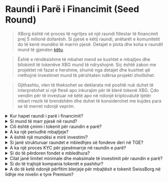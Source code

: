 # Raundi i Parë i Financimit (Seed Round)

> XBorg është në proces të ngritjes së një raundi fillestar të financimit prej 5 milionë dollarësh. Si pjesë e këtij raundi, anëtarët e komunitetit do të kenë mundësi të marrin pjesë. Detajet e plota dhe koha e raundit mund të gjenden [këtu](https://www.xborg.com/seed-round).

> Është e rëndësishme të mbahet mend se kushtet e mbajtjes dhe bllokimit të tokenëve XBG mund të ndryshojnë. Siç është zakon me projektet në fazat e hershme, shumë nga detajet dhe kushtet që rrethojnë investimet mund të përshtaten ndërsa projekti zhvillohet.

> Gjithashtu, vlen të theksohet se deklarata më poshtë nuk duhet të interpretohet si një ftesë apo inkurajim për të blerë tokenë XBG. Çdo vendim për të investuar në këtë apo në ndonjë kriptovalutë tjetër mbart rrezik të brendshëm dhe duhet të konsiderohet me kujdes para se të merret ndonjë veprim.

<details>

<summary>Kur hapet raundi i parë i financimit? </summary>

Raundi i parë i financimit u hap më 16 Maj 2023 me kasafortën e Prometeut të vendosur në [platformën e nisjes së XBorg](https://launchpad.xborg.com/project/xborg).

Sa i përket kasafortave të SwissBorg, kasaforta e parë Publike hapet më 23 Maj 2023 në orën 2 pasdite CET, e ndjekur nga tre kasaforta të tjera. Datat e saktë dhe madhësitë e kasafortave mund të gjenden në [faqen tonë të internetit](https://www.xborg.com/how-to-invest).

</details>

<details>

<summary>Si mund të marr pjesë në raund? </summary>

Për të marrë pjesë në raund, mund të blini një NFT të Prometeut [këtu](https://opensea.io/collection/xborg-prometheus) dhe të merrni pjesë në [platformën tonë të nisjes](https://launchpad.xborg.com/). Alternativisht, mund të shkarkoni aplikacionin SwissBorg për të hyrë në mundësitë e investimit. Megjithatë, duhet të theksohet se vetëm mbajtësit e Prometeut janë të garantuar një alokim, dhe niveli aktual i interesit për raundin tejkalon 4.5 milionë dollarë. Si rezultat, mund të mos jemi në gjendje të sigurojmë alokime përmes aplikacionit SwissBorg. Detajet e saktë mund të gjenden [këtu](https://www.xborg.com/how-to-invest).

</details>

<details>

<summary>Cili është çmimi i tokenit për raundin e parë? </summary>

* VC-të, BA-të dhe Prometeu: 0.045 dollarë
* Seria A e SwissBorg, Gjenerata e Parë dhe Gjenerata: 0.05 dollarë
* Publiku: 0.055 dollarë

</details>

<details>

<summary>A ka një periudhë mbajtjeje? </summary>

Për pjesëmarrësit strategjik dhe në raundin e parë, investimi juaj vjen me një periudhë bllokimi prej 3 muajsh, e ndjekur nga një orar mbajtjeje prej 18 muajsh pas TGE-së. Për më tepër, 10% e tokenëve XBG të blerë do të jenë menjëherë në dispozicion pas TGE-së. Ju lutemi të jeni të vetëdijshëm se këto kushte mund të ndryshojnë ndërsa ne përshtatemi për të përmbushur kërkesat e bursave të kriptovalutave.

</details>

<details>

<summary>A është një mundësi e mirë investimi? </summary>

Ndërsa është çmimi më i ulët në të cilin dikush mund të blejë tokenë XBG, është e rëndësishme të theksohet se ne nuk mund të garantojmë një kthim pozitiv të investimit. Në fakt, asnjë investim nuk mund të garantohet që do të japë një rezultat pozitiv.

</details>

<details>

<summary>Si janë strukturuar raundet e mbledhjes së fondeve deri në TGE? </summary>

* **Raundi Strategjik:** Është mbledhur 1 milion dollarë me çmim 0.025 dollarë për tokenin XBG.
* **Raundi i Parë:** Është mbledhur 5 milionë dollarë me çmim 0.045-0.055 dollarë për tokenin XBG.
* **Raundi Publik:** Sipas LBP-së.

</details>

<details>

<summary>A ka një proces KYC për pjesëmarrje në raundin e parë? </summary>

Po, si raundi i Parë ashtu edhe raundi Publik do të jenë të nënshtruar një procedure KYC. Në platformën e nisjes së XBorg, procedura KYC ndodh këtu: [https://launchpad.xborg.com/kyc](https://launchpad.xborg.com/kyc)

</details>

<details>

<summary>Si do të përdoren fondet e mbledhura? </summary>

Ne jemi duke ngritur një raund fillestar prej 5 milionë dollarësh. Fondet e mbledhura do të ndahen si më poshtë dhe do të shpenzohen gjatë një periudhe 3-vjeçare.

* **Zhvillimet Teknike:** 60% (3'000'000 dollarë) e fondeve do të ndahen për zhvillime teknike dhe kostot e infrastrukturës. Kjo përfaqëson kostot e 10 inxhinierëve me kohë të plotë për tre vjet me një pagë mesatare tregu prej 7'000 dollarësh në muaj.
* **Marketingu:** 20% (1'000'000 dollarë) e fondit do të ndahet për shpenzime marketingu, fushata influencuesish, PR, mundësi sponsorizimi dhe ngjarje.
* **Likuiditeti dhe listimet në bursë:** 10% (500'000 dollarë) e fondit do të ndahet për pagesat e listimit në bursë dhe ofrimin e likuiditetit.
* **Kostot Operative:** 10% (500'000 dollarë) e fondeve do të ndahen për qira zyre, tarifa ligjore dhe abonime software.

Thesari aktual mbulon kostot jo-teknike të HR.

</details>

<details>

<summary>Cilat janë limitet minimale dhe maksimale të investimit për raundin e parë?</summary>

Nëse jeni mbajtës i Prometeut, pragu minimal i investimit është vendosur në 100 dollarë, ndërsa limiti maksimal është 3'000 dollarë për NFT. Për përdoruesit e SwissBorg, limitet e investimit janë bazuar në nivele dhe ndryshojnë përkatësisht. Ju lutemi referohuni strukturës sonë të detajuar të niveleve në [faqen tonë të internetit](https://www.xborg.com/how-to-invest).

</details>

<details>

<summary>Si do të trajtojë kompania tokenët e pashitur?</summary>

Në rastin e tokenëve të pashitur, ato mund të mbahen në thesar dhe eventualisht të shitur OTC për investitorë të mëdhenj.

</details>

<details>

<summary>A do të ketë ndonjë përfitim blerjeje për mbajtësit e tokenit SwissBorg në lidhje me nivelin e tyre Premium?</summary>

Investitorët e Serisë A dhe premiumet e Gjeneratës së Parë dhe Gjeneratës do të kenë mundësi të blejnë tokenë XBG gjatë Raundit të Parë, megjithëse me një vlerësim më të lartë se mbajtësit e Prometeut.

</details>

